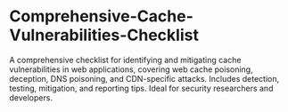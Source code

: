 # Comprehensive-Cache-Vulnerabilities-Checklist
A comprehensive checklist for identifying and mitigating cache vulnerabilities in web applications, covering web cache poisoning, deception, DNS poisoning, and CDN-specific attacks. Includes detection, testing, mitigation, and reporting tips. Ideal for security researchers and developers.
